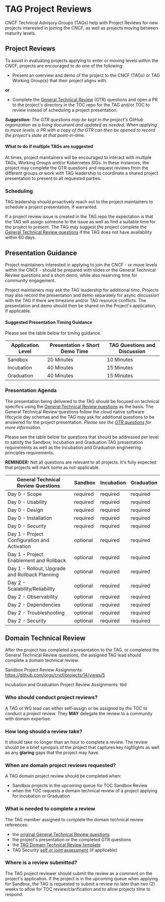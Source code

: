 # TAG Project Reviews

CNCF Technical Advisory Groups (TAGs) help with Project Reviews for new projects interested in joining the CNCF, as well as projects moving between maturity levels.

## Project Reviews

To assist in evaluating projects applying to enter or moving levels within the CNCF, projects are encouraged to do one of the following:
- Present an overview and demo of the project to the CNCF (TAGs) or TAG Working Group(s) that their project aligns with.

**or**

- Complete the [General Technical Review][gtrq] (GTR) questions and open a PR to the project's directory in the TOC repo for the TAG and/or TOC to review instead of scheduling a project presentation.

_**Suggestion:** The GTR questions may be kept in the project's GitHub organization as a living document and updated as needed. When applying to move levels, a PR with a copy of the GTR can then be opened to record the project's state at that point-in-time._


#### What to do if multiple TAGs are suggested

At times, project maintainers will be encouraged to interact with multiple TAGs, Working Groups and/or Kubernetes SIGs. In these instances, the project may complete the GTR questions and request reviews from the different groups or work with TAG leadership to coordinate a shared project presentation to present to all requested parties.

### Scheduling

TAG leadership should proactively reach out to the project maintainers to schedule a project presentation, if warranted.

If a project review issue is created in the TAG repo the expectation is that the TAG will assign someone to the issue as well as find a suitable time for the project to present.
The TAG may suggest the project complete the [General Technical Review questions][gtrq] if the TAG does not have availability within 60 days.

## Presentation Guidance

Project maintainers interested in applying to join the CNCF - or move levels within the CNCF - should be prepared with slides or the General Technical Review questions and a short demo, while also reserving time for community engagement. 

Project maintainers may ask the TAG leadership for additional time. Projects may also record the presentation and demo separately for async discussion with the TAG if there are timezone and/or TAG resource conflicts. The presentation and demo should then be shared on the Project's application, if applicable.

#### Suggested Presentation Timing Guidance

Please see the table below for timing guidance. 

| Application Level | Presentation + Short Demo Time | TAG Questions and Discussion |
| -------- | -------- | -------- |
| Sandbox     | 20 Minutes     | 10 Minutes     |
| Incubation | 40 Minutes | 15 Minutes |
| Graduation | 40 Minutes | 15 Minutes |

### Presentation Agenda

The presentation being delivered to the TAG should be focused on technical specifics using the [General Technical Review questions][gtrq] as the basis.
The General Technical Review questions follow the cloud native software lifecycle day schemas and the TAG may ask for additional questions to be answered for the project presentation. *Please see the [GTR questions][gtrq] for more information.*

Please see the table below for questions that should be addressed per level to satisfy the Sandbox, Incubation and Graduation TAG presentation requirements as well as the Incubation and Graduation engineering principles requirements.

**REMINDER:** Not all questions are relevant to all projects.
It's fully expected that projects will mark some as not-applicable.

| General Technical Review Questions | Sandbox | Incubation | Graduation |
| -------- | -------- | -------- | -------- |
| Day 0 - Scope     | required     | required     | required     |
| Day 0 - Usability     | required     | required     | required     |
| Day 0 - Design     | required     | required     | required     |
| Day 0 - Installation     | required     | required     | required     |
| Day 0 - Security     | required     | required     | required     |
| Day 1 - Project Configuration and Activation     | optional     | required     | required     |
| Day 1 - Project Enablement and Rollback     | optional     | required     | required     |
| Day 1 - Rollout, Upgrade and Rollback Planning     | optional     | required     | required     |
| Day 2 - Scalability/Reliability     | optional     | required     | required     |
| Day 2 - Observability     | optional     | required     | required     |
| Day 2 - Dependencies     | optional     | required     | required     |
| Day 2 - Troubleshooting     | optional     | required     | required     |
| Day 2 - Security     | optional     | required     | required     |

## Domain Technical Review

After the project has completed a presentation to the TAG, or completed the General Technical Review questions, the assigned TAG lead should complete a domain technical review.

Sandbox Project Review Assignments: https://github.com/orgs/cncf/projects/14/views/5

Incubation and Graduation Project Review Assignments: tbd

### Who should conduct project reviews?

A TAG or WG lead can either self-assign or be assigned by the TOC to conduct a project review.
They **MAY** delegate the review to a community with domain expertise.

### How long should a review take?

It should take no longer than an hour to complete a review.
The review should be a brief synopsis of the project that captures key highlights as well as any **glaring** gaps that the project may have.

### When are domain project reviews requested?

A TAG domain project review should be completed when:
* Sandbox projects in the upcoming queue for TOC Sandbox Review
* when the TOC requests a domain technical review of a project applying for Incubation or Graduation

### What is needed to complete a review

The TAG member assigned to complete the domain technical review references: 
* the [original General Technical Review questions][gtrq]
* the project's presentation or the completed GTR questions
* the [TAG Domain Technical Review template](tag-domain-technical-review-template.md)
* TAG Security [self or joint assessment](https://tag-security.cncf.io/community/assessments/) (if applicable)

### Where is a review submitted?

The TAG project reviewer should submit the review as a comment on the project's application.
If the project is in the upcoming queue when applying for Sandbox, the TAG is requested to submit a review no later than two (2) weeks to allow for TOC review/clarification and to allow projects time to respond. 



[gtrq]: general-technical-questions.md

